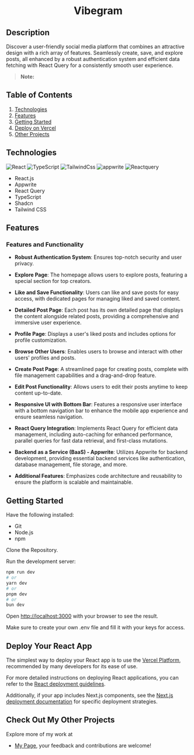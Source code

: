 <h1 align="center">Vibegram</h1>


## <div>Description</div>
Discover a user-friendly social media platform that combines an attractive design with a rich array of features. Seamlessly create, save, and explore posts, all enhanced by a robust authentication system and efficient data fetching with React Query for a consistently smooth user experience.

> **Note:** 

## <a name="table">Table of Contents</a>

1. [Technologies](#technology)
3. [Features](#features)
4. [Getting Started](#start)
5. [Deploy on Vercel](#deploy)
6. [Other Projects](#projects)


## <a name="technology">Technologies</a>
<div>
  <img src="https://img.shields.io/badge/react-%2320232a.svg?style=for-the-badge&logo=react&logoColor=%2361DAFB" alt="React" />
  <img src="https://img.shields.io/badge/-TypeScript-black?style=for-the-badge&logoColor=white&logo=typescript&color=3178C6" alt="TypeScript" />
  <img src="https://img.shields.io/badge/Tailwind_CSS-38B2AC?style=for-the-badge&logo=tailwind-css&logoColor=white" alt="TailwindCss" />
  <img src="https://img.shields.io/badge/Appwrite-F02E65?style=for-the-badge&logo=Appwrite&logoColor=black" alt="appwrite" />
  <img src="https://img.shields.io/badge/-React%20Query-FF4154?style=for-the-badge&logo=react%20query&logoColor=white" alt="Reactquery" />

</div>
  
- React.js
- Appwrite
- React Query
- TypeScript
- Shadcn
- Tailwind CSS

## <a name="features">Features</a>

### Features and Functionality

- **Robust Authentication System**: Ensures top-notch security and user privacy.

- **Explore Page**: The homepage allows users to explore posts, featuring a special section for top creators.

- **Like and Save Functionality**: Users can like and save posts for easy access, with dedicated pages for managing liked and saved content.

- **Detailed Post Page**: Each post has its own detailed page that displays the content alongside related posts, providing a comprehensive and immersive user experience.

- **Profile Page**: Displays a user's liked posts and includes options for profile customization.

- **Browse Other Users**: Enables users to browse and interact with other users' profiles and posts.

- **Create Post Page**: A streamlined page for creating posts, complete with file management capabilities and a drag-and-drop feature.

- **Edit Post Functionality**: Allows users to edit their posts anytime to keep content up-to-date.

- **Responsive UI with Bottom Bar**: Features a responsive user interface with a bottom navigation bar to enhance the mobile app experience and ensure seamless navigation.

- **React Query Integration**: Implements React Query for efficient data management, including auto-caching for enhanced performance, parallel queries for fast data retrieval, and first-class mutations.

- **Backend as a Service (BaaS) - Appwrite**: Utilizes Appwrite for backend development, providing essential backend services like authentication, database management, file storage, and more.

- **Additional Features**: Emphasizes code architecture and reusability to ensure the platform is scalable and maintainable.

## <a name="start">Getting Started</a>

Have the following installed:
- Git
- Node.js
- npm

Clone the Repository.

Run the development server:

```bash
npm run dev
# or
yarn dev
# or
pnpm dev
# or
bun dev
```

Open [http://localhost:3000](http://localhost:3000) with your browser to see the result.

Make sure to create your own .env file and fill it with your keys for access.

## <a name="deploy">Deploy Your React App</a>

The simplest way to deploy your React app is to use the [Vercel Platform](https://vercel.com/new?utm_medium=default-template&filter=react&utm_source=create-react-app&utm_campaign=create-react-app-readme), recommended by many developers for its ease of use.

For more detailed instructions on deploying React applications, you can refer to the [React deployment guidelines](https://reactjs.org/docs/deployment.html).

Additionally, if your app includes Next.js components, see the [Next.js deployment documentation](https://nextjs.org/docs/deployment) for specific deployment strategies.


## <a name="projects">Check Out My Other Projects</a>
Explore more of my work at 
- [My Page](https://github.com/angelaW1618), your feedback and contributions are welcome!
